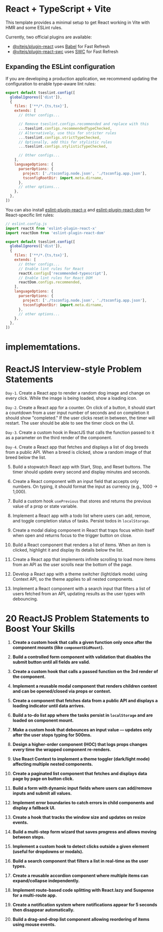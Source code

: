 # React + TypeScript + Vite

This template provides a minimal setup to get React working in Vite with HMR and some ESLint rules.

Currently, two official plugins are available:

- [@vitejs/plugin-react](https://github.com/vitejs/vite-plugin-react/blob/main/packages/plugin-react) uses [Babel](https://babeljs.io/) for Fast Refresh
- [@vitejs/plugin-react-swc](https://github.com/vitejs/vite-plugin-react/blob/main/packages/plugin-react-swc) uses [SWC](https://swc.rs/) for Fast Refresh

## Expanding the ESLint configuration

If you are developing a production application, we recommend updating the configuration to enable type-aware lint rules:

```js
export default tseslint.config([
  globalIgnores(['dist']),
  {
    files: ['**/*.{ts,tsx}'],
    extends: [
      // Other configs...

      // Remove tseslint.configs.recommended and replace with this
      ...tseslint.configs.recommendedTypeChecked,
      // Alternatively, use this for stricter rules
      ...tseslint.configs.strictTypeChecked,
      // Optionally, add this for stylistic rules
      ...tseslint.configs.stylisticTypeChecked,

      // Other configs...
    ],
    languageOptions: {
      parserOptions: {
        project: ['./tsconfig.node.json', './tsconfig.app.json'],
        tsconfigRootDir: import.meta.dirname,
      },
      // other options...
    },
  },
])
```

You can also install [eslint-plugin-react-x](https://github.com/Rel1cx/eslint-react/tree/main/packages/plugins/eslint-plugin-react-x) and [eslint-plugin-react-dom](https://github.com/Rel1cx/eslint-react/tree/main/packages/plugins/eslint-plugin-react-dom) for React-specific lint rules:

```js
// eslint.config.js
import reactX from 'eslint-plugin-react-x'
import reactDom from 'eslint-plugin-react-dom'

export default tseslint.config([
  globalIgnores(['dist']),
  {
    files: ['**/*.{ts,tsx}'],
    extends: [
      // Other configs...
      // Enable lint rules for React
      reactX.configs['recommended-typescript'],
      // Enable lint rules for React DOM
      reactDom.configs.recommended,
    ],
    languageOptions: {
      parserOptions: {
        project: ['./tsconfig.node.json', './tsconfig.app.json'],
        tsconfigRootDir: import.meta.dirname,
      },
      // other options...
    },
  },
])
```


# implememtations.
# ReactJS Interview-style Problem Statements

`Day-1`. Create a React app to render a random dog image and change on every click. While the image is being loaded, show a loading icon.

`Day-2`. Create a React app for a counter. On click of a button, it should start a countdown from a user input number of seconds and on completion it should show "completed." If the user clicks reset in between, the timer will restart. The user should be able to see the timer clock on the UI.

`Day-3`. Create a custom hook in ReactJS that calls the function passed to it as a parameter on the third render of the component.

`Day-4`. Create a React app that fetches and displays a list of dog breeds from a public API. When a breed is clicked, show a random image of that breed below the list.

5. Build a stopwatch React app with Start, Stop, and Reset buttons. The timer should update every second and display minutes and seconds.

6. Create a React component with an input field that accepts only numbers. On typing, it should format the input as currency (e.g., 1000 → 1,000).

7. Build a custom hook `usePrevious` that stores and returns the previous value of a prop or state variable.

8. Implement a React app with a todo list where users can add, remove, and toggle completion status of tasks. Persist todos in `localStorage`.

9. Create a modal dialog component in React that traps focus within itself when open and returns focus to the trigger button on close.

10. Build a React component that renders a list of items. When an item is clicked, highlight it and display its details below the list.

11. Create a React app that implements infinite scrolling to load more items from an API as the user scrolls near the bottom of the page.

12. Develop a React app with a theme switcher (light/dark mode) using Context API, so the theme applies to all nested components.

13. Implement a React component with a search input that filters a list of users fetched from an API, updating results as the user types with debouncing.


# 20 ReactJS Problem Statements to Boost Your Skills

1. **Create a custom hook that calls a given function only once after the component mounts (like `componentDidMount`).**

2. **Build a controlled form component with validation that disables the submit button until all fields are valid.**

3. **Create a custom hook that calls a passed function on the 3rd render of the component.**

4. **Implement a reusable modal component that renders children content and can be opened/closed via props or context.**

5. **Create a component that fetches data from a public API and displays a loading indicator until data arrives.**

6. **Build a to-do list app where the tasks persist in `localStorage` and are loaded on component mount.**

7. **Make a custom hook that debounces an input value — updates only after the user stops typing for 500ms.**

8. **Design a higher-order component (HOC) that logs props changes every time the wrapped component re-renders.**

9. **Use React Context to implement a theme toggler (dark/light mode) affecting multiple nested components.**

10. **Create a paginated list component that fetches and displays data page by page on button click.**

11. **Build a form with dynamic input fields where users can add/remove inputs and submit all values.**

12. **Implement error boundaries to catch errors in child components and display a fallback UI.**

13. **Create a hook that tracks the window size and updates on resize events.**

14. **Build a multi-step form wizard that saves progress and allows moving between steps.**

15. **Implement a custom hook to detect clicks outside a given element (useful for dropdowns or modals).**

16. **Build a search component that filters a list in real-time as the user types.**

17. **Create a reusable accordion component where multiple items can expand/collapse independently.**

18. **Implement route-based code splitting with React.lazy and Suspense for a multi-route app.**

19. **Create a notification system where notifications appear for 5 seconds then disappear automatically.**

20. **Build a drag-and-drop list component allowing reordering of items using mouse events.**